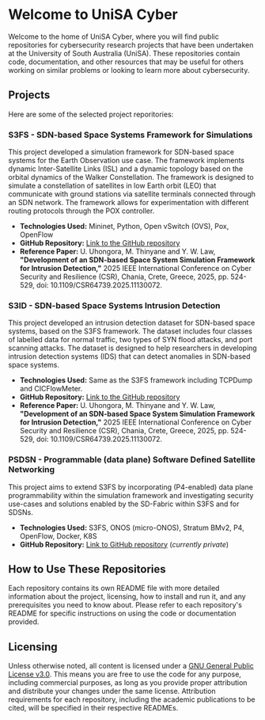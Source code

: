 # Welcome to UniSA Cyber

Welcome to the home of UniSA Cyber, where you will find public repositories for cybersecurity research projects that have been undertaken at the University of South Australia (UniSA). These repositories contain code, documentation, and other resources that may be useful for others working on similar problems or looking to learn more about cybersecurity.

## Projects
Here are some of the selected project reporitories:

### S3FS - SDN-based Space Systems Framework for Simulations
This project developed a simulation framework for SDN-based space systems for the Earth Observation use case. The framework implements dynamic Inter-Satellite Links (ISL) and a dynamic topology based on the orbital dynamics of the Walker Constellation. The framework is designed to simulate a constellation of satellites in low Earth orbit (LEO) that communicate with ground stations via satellite terminals connected through an SDN network. The framework allows for experimentation with different routing protocols through the POX controller.

- **Technologies Used:** Mininet, Python, Open vSwitch (OVS), Pox, OpenFlow
- **GitHub Repository:** [Link to the GitHub repository](https://github.com/UniSACyber/S3FS)
- **Reference Paper:** U. Uhongora, M. Thinyane and Y. W. Law, **"Development of an SDN-based Space System Simulation Framework for Intrusion Detection,"** 2025 IEEE International Conference on Cyber Security and Resilience (CSR), Chania, Crete, Greece, 2025, pp. 524-529, doi: 10.1109/CSR64739.2025.11130072.

### S3ID - SDN-based Space Systems Intrusion Detection
This project developed an intrusion detection dataset for SDN-based space systems, based on the S3FS framework. The dataset includes four classes of labelled data for normal traffic, two types of SYN flood attacks, and port scanning attacks. The dataset is designed to help researchers in developing intrusion detection systems (IDS) that can detect anomalies in SDN-based space systems.

- **Technologies Used:** Same as the S3FS framework including TCPDump and CICFlowMeter.
- **GitHub Repository:** [Link to the GitHub repository](https://github.com/UniSACyber/S3ID)
- **Reference Paper:** U. Uhongora, M. Thinyane and Y. W. Law, **"Development of an SDN-based Space System Simulation Framework for Intrusion Detection,"** 2025 IEEE International Conference on Cyber Security and Resilience (CSR), Chania, Crete, Greece, 2025, pp. 524-529, doi: 10.1109/CSR64739.2025.11130072.

### PSDSN - Programmable (data plane) Software Defined Satellite Networking
This project aims to extend S3FS by incorporating (P4-enabled) data plane programmability within the simulation framework and investigating security use-cases and solutions enabled by the SD-Fabric within S3FS and for SDSNs. 

- **Technologies Used:** S3FS, ONOS (micro-ONOS), Stratum BMv2, P4, OpenFlow, Docker, K8S
- **GitHub Repository:** [Link to GitHub repository](https://github.com/UniSACyber/PSDSN) (*currently private*)
  
## How to Use These Repositories
Each repository contains its own README file with more detailed information about the project, licensing, how to install and run it, and any prerequisites you need to know about. Please refer to each repository's README for specific instructions on using the code or documentation provided. 

## Licensing
Unless otherwise noted, all content is licensed under a [GNU General Public License v3.0](https://www.tldrlegal.com/license/gnu-general-public-license-v3-gpl-3). This means you are free to use the code for any purpose, including commercial purposes, as long as you provide proper attribution and distribute your changes under the same license. Attribution requirements for each repository, including the academic publications to be cited, will be specified in their respective READMEs.
